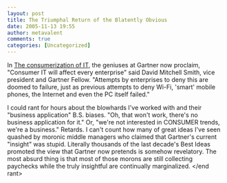 ```yaml
---
layout: post
title: The Triumphal Return of the Blatently Obvious
date: 2005-11-13 19:55
author: metavalent
comments: true
categories: [Uncategorized]
---
```

In <a href="http://www.computerworld.com/blogs/node/1299">The consumerization of IT</a>, the geniuses at Gartner now proclaim, "Consumer IT will affect every enterprise" said David Mitchell Smith, vice president and Gartner Fellow. "Attempts by enterprises to deny this are doomed to failure, just as previous attempts to deny Wi-Fi, 'smart' mobile phones, the Internet and even the PC itself failed." 

I could rant for hours about the blowhards I've worked with and their "business application" B.S. biases.  "Oh, that won't work, there's no business application for it."  Or, "we're not interested in CONSUMER trends, we're a business."  Retards.  I can't count how many of great ideas I've seen quashed by moronic middle managers who claimed that Gartner's current "insight" was stupid.  Literally thousands of the last decade's Best Ideas promoted the view that Gartner now pretends is somehow revelatory.  The most absurd thing is that most of those morons are still collecting paychecks while the truly insightful are continually marginalized.  &lt;/end rant&gt;
